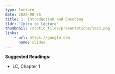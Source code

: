 ```yaml
---
type: lecture
date: 2025-08-26
title: 1. Introduction and Encoding
tldr: "Intro to lecture"
thumbnail: /static_files/presentations/lec1.png
links: 
    - url: https://google.com
      name: slides
---
```

**Suggested Readings:**
- LC, Chapter 1
